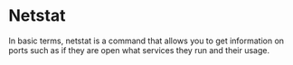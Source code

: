 # Netstat
In basic terms, netstat is a command that allows you to get information on ports such as if they are open what services they run and their usage.
